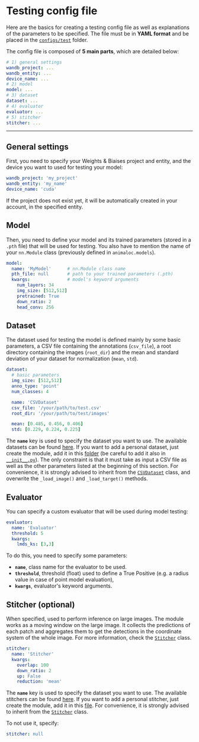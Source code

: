 # Testing config file

Here are the basics for creating a testing config file as well as explanations of the parameters to be specified. The file must be in **YAML format** and be placed in the [`configs/test`](https://github.com/Alexandre-Delplanque/phd-code/tree/main/configs/test) folder.

The config file is composed of **5 main parts**, which are detailed below:
```yaml
# 1) general settings
wandb_project: ...
wandb_entity: ...
device_name: ...
# 2) model
model: ...
# 3) dataset
dataset: ...
# 4) evaluator
evaluator: ...
# 5) stitcher
stitcher: ...
```


---

## General settings
First, you need to specify your Weights & Biaises project and entity, and the device you want to used for testing your model:
```yaml
wandb_project: 'my_project'
wandb_entity: 'my_name'
device_name: 'cuda'
```
If the project does not exist yet, it will be automatically created in your account, in the specified entity.

## Model
Then, you need to define your model and its trained parameters (stored in a `.pth` file) that will be used for testing. You also have to mention the name of your `nn.Module` class (previously defined in `animaloc.models`).

```yaml
model: 
  name: 'MyModel'      # nn.Module class name
  pth_file: null       # path to your trained parameters (.pth)
  kwargs:              # model's keyword arguments
    num_layers: 34
    img_size: [512,512]
    pretrained: True
    down_ratio: 2
    head_conv: 256
```

## Dataset
The dataset used for testing the model is defined mainly by some basic parameters, a CSV file containing the annotations (`csv_file`), a root directory containing the images (`root_dir`) and the mean and standard deviation of your dataset for normalization (`mean`, `std`).

```yaml
dataset:
  # basic parameters
  img_size: [512,512]
  anno_type: 'point'
  num_classes: 4

  name: 'CSVDataset'
  csv_file: '/your/path/to/test.csv'
  root_dir: '/your/path/to/test/images'

  mean: [0.485, 0.456, 0.406] 
  std: [0.229, 0.224, 0.225] 
```

The **`name`** key is used to specify the dataset you want to use. The available datasets can be found [here](https://github.com/Alexandre-Delplanque/phd-code/tree/main/animaloc/datasets). If you want to add a personal dataset, just create the module, add it in this [folder](https://github.com/Alexandre-Delplanque/phd-code/tree/main/animaloc/datasets) (be careful to add it also in [`__init__.py`](https://github.com/Alexandre-Delplanque/phd-code/blob/main/animaloc/datasets/__init__.py)). The only constraint is that it must take as input a CSV file as well as the other parameters listed at the beginning of this section. For convenience, it is strongly advised to inherit from the [`CSVDataset`](https://github.com/Alexandre-Delplanque/phd-code/blob/5a87a420bf6da3116796e69a84260b8dd414d54d/animaloc/datasets/csv.py#L40) class, and overwrite the `_load_image()` and `_load_target()` methods.

## Evaluator
You can specify a custom evaluator that will be used during model testing:

```yaml 
evaluator:
  name: 'Evaluator'
  threshold: 5
  kwargs:
    lmds_ks: [3,3]
```

To do this, you need to specify some parameters:

* **`name`**, class name for the evaluator to be used.
* **`threshold`**, threshold (float) used to define a True Positive (e.g. a radius value in case of point model evaluation),
* **`kwargs`**, evaluator's keyword arguments.

## Stitcher (optional)
When specified, used to perform inference on large images. The module works as a moving window on the large image. It collects the predictions of each patch and aggregates them to get the detections in the coordinate system of the whole image. For more information, check the [`Stitcher`](https://github.com/Alexandre-Delplanque/phd-code/blob/5a87a420bf6da3116796e69a84260b8dd414d54d/animaloc/eval/stitching.py#L14) class.

```yaml 
stitcher:
  name: 'Stitcher'
  kwargs:
    overlap: 100
    down_ratio: 2
    up: False
    reduction: 'mean'
```

The **`name`** key is used to specify the dataset you want to use. The available stitchers can be found [here](https://github.com/Alexandre-Delplanque/phd-code/blob/main/animaloc/eval/stitching.py). If you want to add a personal stitcher, just create the module, add it in this [file](https://github.com/Alexandre-Delplanque/phd-code/blob/main/animaloc/eval/stitching.py). For convenience, it is strongly advised to inherit from the [`Stitcher`](https://github.com/Alexandre-Delplanque/phd-code/blob/main/animaloc/eval/stitching.py#L17) class.

To not use it, specify:

```yaml 
stitcher: null
```